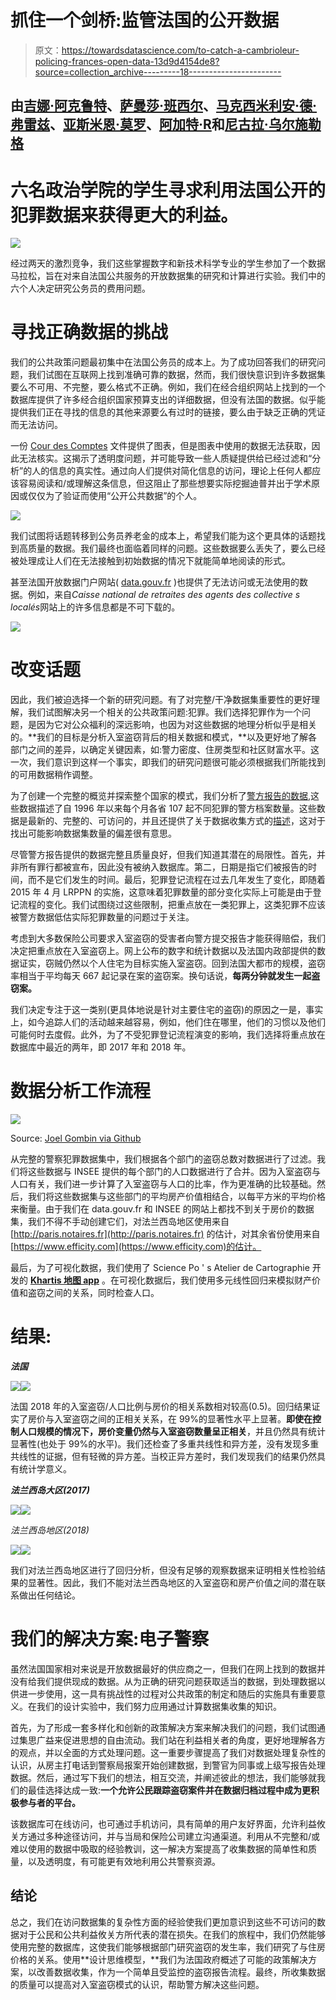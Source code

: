 # 抓住一个剑桥:监管法国的公开数据

> 原文：<https://towardsdatascience.com/to-catch-a-cambrioleur-policing-frances-open-data-13d9d4154de8?source=collection_archive---------18----------------------->

## 由[吉娜·阿克鲁特](https://medium.com/u/bb9abc2c26e3?source=post_page-----13d9d4154de8--------------------------------)、[萨曼莎·班西尔](https://medium.com/u/341ec718a2bf?source=post_page-----13d9d4154de8--------------------------------)、[马克西米利安·德·弗雷兹](https://medium.com/u/12c052d6cad6?source=post_page-----13d9d4154de8--------------------------------)、[亚斯米恩·莫罗](https://medium.com/u/d48dfc2e1bbc?source=post_page-----13d9d4154de8--------------------------------)、[阿加特·R](https://medium.com/u/60160775b20e?source=post_page-----13d9d4154de8--------------------------------)和[尼古拉·乌尔施勒格](https://medium.com/u/ed70e3337c86?source=post_page-----13d9d4154de8--------------------------------)

# 六名政治学院的学生寻求利用法国公开的犯罪数据来获得更大的利益。

![](img/37fde17e47e1ab04e00adf91c33c3080.png)

经过两天的激烈竞争，我们这些掌握数字和新技术科学专业的学生参加了一个数据马拉松，旨在对来自法国公共服务的开放数据集的研究和计算进行实验。我们中的六个人决定研究公务员的费用问题。

# **寻找正确数据的挑战**

我们的公共政策问题最初集中在法国公务员的成本上。为了成功回答我们的研究问题，我们试图在互联网上找到准确可靠的数据，然而，我们很快意识到许多数据集要么不可用、不完整，要么格式不正确。例如，我们在经合组织网站上找到的一个数据库提供了许多经合组织国家预算支出的详细数据，但没有法国的数据。似乎能提供我们正在寻找的信息的其他来源要么有过时的链接，要么由于缺乏正确的凭证而无法访问。

一份 [Cour des Comptes](https://www.ccomptes.fr/fr/documents/30438) 文件提供了图表，但是图表中使用的数据无法获取，因此无法核实。这揭示了透明度问题，并可能导致一些人质疑提供给已经过滤和“分析”的人的信息的真实性。通过向人们提供对简化信息的访问，理论上任何人都应该容易阅读和/或理解这条信息，但这阻止了那些想要实际挖掘迪普并出于学术原因或仅仅为了验证而使用“公开公共数据”的个人。

![](img/5f1f8d1bb357001e93d5de0005c38472.png)

我们试图将话题转移到公务员养老金的成本上，希望我们能为这个更具体的话题找到高质量的数据。我们最终也面临着同样的问题。这些数据要么丢失了，要么已经被处理成让人们在无法接触到初始数据的情况下就能简单地阅读的形式。

甚至法国开放数据门户网站( [data.gouv.fr](https://www.data.gouv.fr/fr/) )也提供了无法访问或无法使用的数据。例如，来自*Caisse national de retraites des agents des collective s localés*网站上的许多信息都是不可下载的。

![](img/0a80b22f131877de2eb48a62ec6f6b74.png)

# **改变话题**

因此，我们被迫选择一个新的研究问题。有了对完整/干净数据集重要性的更好理解，我们试图解决另一个相关的公共政策问题:犯罪。我们选择犯罪作为一个问题，是因为它对公众福利的深远影响，也因为对这些数据的地理分析似乎是相关的。**我们的目标是分析入室盗窃背后的相关数据和模式，**以及更好地了解各部门之间的差异，以确定关键因素，如:警力密度、住房类型和社区财富水平。这一次，我们意识到这样一个事实，即我们的研究问题很可能必须根据我们所能找到的可用数据稍作调整。

为了创建一个完整的概览并探索整个国家的模式，我们分析了[警方报告的数据](https://www.data.gouv.fr/fr/datasets/chiffres-departementaux-mensuels-relatifs-aux-crimes-et-delits-enregistres-par-les-services-de-police-et-de-gendarmerie-depuis-janvier-1996/),这些数据描述了自 1996 年以来每个月各省 107 起不同犯罪的警方档案数量。这些数据是最新的、完整的、可访问的，并且还提供了关于数据收集方式的[描述](https://www.data.gouv.fr/s/resources/chiffres-departementaux-mensuels-relatifs-aux-crimes-et-delits-enregistres-par-les-services-de-police-et-de-gendarmerie-depuis-janvier-1996/20170420-162130/Documentation_des_chiffres_mensuels_departementaux.docx)，这对于找出可能影响数据集数量的偏差很有意思。

尽管警方报告提供的数据完整且质量良好，但我们知道其潜在的局限性。首先，并非所有罪行都被宣布，因此没有被纳入数据库。第二，日期是指它们被报告的时间，而不是它们发生的时间。最后，犯罪登记流程在过去几年发生了变化，即随着 2015 年 4 月 LRPPN 的实施，这意味着犯罪数量的部分变化实际上可能是由于登记流程的变化。我们试图绕过这些限制，把重点放在一类犯罪上，这类犯罪不应该被警方数据低估实际犯罪数量的问题过于关注。

考虑到大多数保险公司要求入室盗窃的受害者向警方提交报告才能获得赔偿，我们决定把重点放在入室盗窃上。网上公布的数字和统计数据以及法国内政部提供的数据证实，窃贼仍然以个人住宅为目标实施入室盗窃。回到法国大都市的规模，盗窃率相当于平均每天 667 起记录在案的盗窃案。换句话说，**每两分钟就发生一起盗窃案。**

我们决定专注于这一类别(更具体地说是针对主要住宅的盗窃)的原因之一是，事实上，如今追踪人们的活动越来越容易，例如，他们住在哪里，他们的习惯以及他们可能何时去度假。此外，为了不受犯罪登记流程演变的影响，我们选择将重点放在数据库中最近的两年，即 2017 年和 2018 年。

# 数据分析工作流程

![](img/c8e8cdbf8330a4153d49f5fc4eb02dac.png)

Source: [Joel Gombin via Github](https://github.com/joelgombin)

从完整的警察犯罪数据集中，我们根据各个部门的盗窃总数对数据进行了过滤。我们将这些数据与 INSEE 提供的每个部门的人口数据进行了合并。因为入室盗窃与人口有关，我们进一步计算了入室盗窃与人口的比率，作为更准确的比较基础。然后，我们将这些数据集与这些部门的平均房产价值相结合，以每平方米的平均价格来衡量。由于我们在 data.gouv.fr 和 INSEE 的网站上都找不到关于房价的数据集，我们不得不手动创建它们，对法兰西岛地区使用来自 [http://paris.notaires.fr](http://paris.notaires.fr) 的估计，对其余省份使用来自[https://www.efficity.com](https://www.efficity.com)的估计。

最后，为了可视化数据，我们使用了 Science Po ' s Atelier de Cartographie 开发的 [**Khartis 地图 app**](http://www.sciencespo.fr/cartographie/khartis/app/project/new/step1) 。在可视化数据后，我们使用多元线性回归来模拟财产价值和盗窃之间的关系，同时检查人口。

# 结果:

***法国***

![](img/9ca0c6a60a3342c45deefbc639d26b80.png)![](img/28888f53b03901c5d85c45f7222a9c62.png)

法国 2018 年的入室盗窃/人口比例与房价的相关系数相对较高(0.5)。回归结果证实了房价与入室盗窃之间的正相关关系，在 99%的显著性水平上显著。**即使在控制人口规模的情况下，房价变量仍然与入室盗窃数量呈正相关**，并且仍然具有统计显著性(也处于 99%的水平)。我们还检查了多重共线性和异方差，没有发现多重共线性的证据，但有轻微的异方差。当校正异方差时，我们发现我们的结果仍然具有统计学意义。

***法兰西岛大区(2017)***

![](img/84b66d5f7d023dbfd99b873cd2839ae2.png)![](img/2a2e1db34ee4fb295812d54f475382a2.png)

*法兰西岛地区(2018)*

![](img/f406f2f2daa21a2e5cad902fd70b0c35.png)![](img/9aee421fb95994db5db45c0187f12b08.png)

我们对法兰西岛地区进行了回归分析，但没有足够的观察数据来证明相关性检验结果的显著性。因此，我们不能对法兰西岛地区的入室盗窃和房产价值之间的潜在联系做出任何结论。

# 我们的解决方案:电子警察

虽然法国国家相对来说是开放数据最好的供应商之一，但我们在网上找到的数据并没有给我们提供现成的数据。从为正确的研究问题获取适当的数据，到处理数据以供进一步使用，这一具有挑战性的过程对公共政策的制定和随后的实施具有重要意义。在我们的设计实验中，我们努力应用通过计算数据集收集的知识。

首先，为了形成一套多样化和创新的政策解决方案来解决我们的问题，我们试图通过集思广益来促进思想的自由流动。我们站在利益相关者的角度，更好地理解各方的观点，并以全面的方式处理问题。这一重要步骤提高了我们对数据处理复杂性的认识，从房主打电话到警察局报案开始创建数据，到警官为同事或上级写报告处理数据。然后，通过写下我们的想法，相互交流，并阐述彼此的想法，我们能够就我们的最佳选择达成一致:**一个允许公民跟踪盗窃案件并在数据归档过程中成为更积极参与者的平台。**

该数据库可在线访问，也可通过手机访问，具有简单的用户友好界面，允许利益攸关方通过多种途径访问，并与当局和保险公司建立沟通渠道。利用从不完整和/或难以使用的数据中吸取的经验教训，这一解决方案提高了收集数据的简单性和质量，以及透明度，有可能更有效地利用公共警察资源。

## 结论

总之，我们在访问数据集的复杂性方面的经验使我们更加意识到这些不可访问的数据对于公民和公共利益攸关方所代表的潜在损失。在我们的旅程中，我们仍然能够使用完整的数据库，这使我们能够根据部门研究盗窃的发生率，我们研究了与住房价格的关系。使用**设计思维模型，**我们为法国政府概述了可能的政策解决方案，以改善数据收集，作为一个简单且受监控的盗窃报告流程。最终，所收集数据的质量可以提高对入室盗窃模式的认识，帮助警方解决这些问题。